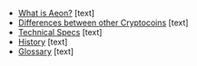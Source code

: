 - [What is Aeon?](#) [text]
- [Differences between other Cryptocoins](#) [text]
- [Technical Specs](#) [text]
- [History](#) [text]
- [Glossary](#) [text]

